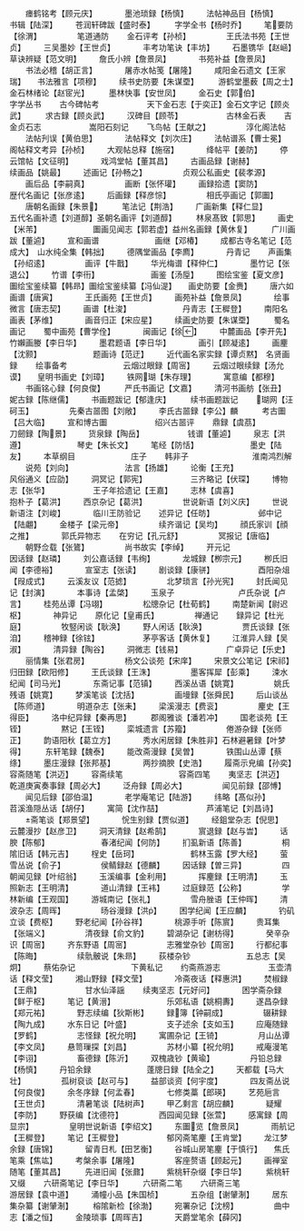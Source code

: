 <!-- { "loadSidebar": true } -->
　　瘗鹤铭考【顾元庆】　　　　墨池琐録【杨慎】
　　法帖神品目【杨慎】　　　　书辑【陆深】
　　苍润轩碑跋【盛时泰】　　　字学全书【杨时乔】
　　笔要防【徐渭】　　　　　笔道通防
　　金石评考【孙桢】　　　　　王氏法书苑【王世贞】
　　三吴墨妙【王世贞】　　　　丰考功笔诀【丰坊】
　　石墨镌华【赵崡】　　　　　草诀辨疑【范文明】
　　詹氏小辨【詹景凤】　　　　书苑补益【詹景凤】
　　书法必稽【胡正言】　　　　屠赤水帖笺【屠隆】
　　咸阳金石遗文【王家瑞】　　书法雅言【项穆】
　　续书史防要【朱谋垔】　　　游鹤堂墨薮【周之士】金石林绪论【赵宧光】　　　墨林快事【安世凤】
　　金石史【郭伯】　　　　　字学丛书
　　古今碑帖考　　　　　　天下金石志【于奕正】金石文字记【顾炎武】　　　求古録【顾炎武】
　　汉碑目【顾苓】　　　　　　古林金石表
　　吉金贞石志　　　　　　嵩阳石刻记
　　飞鸟帖【王献之】　　　　　淳化阁法帖
　　法帖刋误【黄伯思】　　　　法帖释文【刘次庄】
　　法帖谱系【曹士冕】　　　　阁帖释文考异【孙桢】
　　大观帖总释【施宿】　　　　绛帖平【姜防】
　　停云馆帖【文征明】　　　　戏鸿堂帖【董其昌】
　　古画品録【谢赫】　　　　　续画品【姚最】
　　述画记【孙畅之】　　　　　贞观公私画史【裴孝源】
　　画后品【李嗣真】　　　　　画断【张怀瓘】
　　画録拾遗【窦防】　　　　　歴代名画记【张彦逺】
　　后画録【释彦悰】　　　　　相氏亭画记【郭圗】
　　唐朝名画録【朱景】　　　笔法记【荆浩】
　　广画新集【释仁显】　　　　五代名画补遗【刘道醇】圣朝名画评【刘道醇】　　　林泉髙致【郭思】
　　画史【米芾】　　　　　　　圗画见闻志【郭若虚】益州名画録【黄休复】　　　广川画跋【董逌】
　　宣和画谱　　　　　　　画继【邓椿】
　　成都古寺名笔记【范成大】　山水纯全集【韩拙】
　　德隅堂画品【李廌】　　　　丹青记
　　声画集【孙绍逺】　　　　　画评【牛戬】
　　华光梅谱【释仲仁】　　　　墨竹记【张退公】
　　竹谱【李衎】　　　　　　　画鉴【汤垕】
　　图绘宝鉴【夏文彦】　　　　圗绘宝鉴续纂【韩昻】圗绘宝鉴续纂【冯仙湜】　　画史防要【金赉】
　　唐六如画谱【唐寅】　　　　王氏画苑【王世贞】
　　画苑补益【詹景凤】　　　　绘事微言【唐志契】
　　画谱【杜浚】　　　　　　　丹青志【王穉登】
　　南阳名画表【茅维】　　　　画音归正【宋应星】
　　续画史防要【朱谋垔】　　　蜀名画记
　　蜀中画苑【曹学佺】　　　　闽画记【徐】
　　中麓画品【李开先】　　　　竹嬾画媵【李日华】
　　墨君题语【李日华】　　　　画引【顾凝逺】
　　画麈【沈颢】　　　　　　　题画诗【范迂】
　　近代画名家实録【谭贞黙】　名贤画録
　　绘事备考　　　　　　　云烟过眼録【周宻】
　　云烟过眼续録【汤允谟】　　皇明书画史【刘璋】
　　铁网瑚【朱存理】　　　　寓意编【都穆】
　　书画铭心録【何良俊】　　　严氏书画记【文嘉】
　　清河书画舫【张丑】　　　　妮古録【陈继儒】
　　书画题跋记【郁逢庆】　　　续书画题跋记
　　瑚网【汪砢玉】　　　　　先秦古噐图【刘敞】
　　李氏古噐録【李公】麟　　　考古圗【吕大临】
　　宣和博古圗　　　　　　绍兴古噐评
　　鼎録【虞茘】　　　　　　　刀劒録【陶景】
　　货泉録【陶岳】　　　　　　钱谱【董逌】
　　泉志【洪遵】　　　　　　　琴史【朱长文】
　　笔经【防恬】　　　　　　　墨史【陆友】
　　本草纲目　　　　　　　庄子
　　韩非子　　　　　　　　淮南鸿烈解
　　说苑【刘向】　　　　　　　法言【扬雄】
　　论衡【王充】　　　　　　　风俗通义【应劭】
　　洞冥记【郭宪】　　　　　　三齐略记【伏琛】
　　博物志【张华】　　　　　　王子年拾遗记【王嘉】
　　志林【虞喜】　　　　　　　抱朴子【葛洪】
　　西京杂记【葛洪】　　　　　世说新语【刘义庆】
　　世说新语注【刘峻】　　　　临川王防验记
　　述异记【任昉】　　　　　　邺中记【陆翽】
　　金楼子【梁元帝】　　　　　续齐谐记【吴均】
　　顔氏家训【顔之推】　　　　郭氏异物志
　　在穷记【孔元舒】　　　　　冥报记【唐临】
　　朝野佥载【张鷟】　　　　　尚书故实【李绰】
　　开元记　　　　　　　　因话録【赵璘】
　　刘公嘉话録【韦绚】　　　　龙城録【栁宗元】
　　栁氏旧闻【李德裕】　　　　宣室志【张读】
　　剧谈録【康骈】　　　　　　酉阳杂俎【叚成式】
　　云溪友议【范摅】　　　　　北梦琐言【孙光宪】
　　封氏闻见记【封演】　　　　本事诗【孟棨】
　　玉泉子　　　　　　　　卢氏杂说【卢言】
　　桂苑丛谭【冯翊】　　　　　松牕杂记【杜荀鹤】
　　南楚新闻【尉迟枢】　　　　神异记
　　原化记【皇甫氏】　　　　　禅通记
　　録异记【杜光庭】　　　　　牧竪闲谈【耿涣】
　　野人闲话【耿涣】　　　　　贾氏谈録【张洎】
　　稽神録【徐铉】　　　　　　茅亭客话【黄休复】
　　江淮异人録【吴淑】　　　　清异録【陶谷】
　　洞微志【钱易】　　　　　　广卓异记【乐史】
　　丽情集【张君房】　　　　　杨文公谈苑【宋庠】
　　宋景文公笔记【宋祁】　　　归田録【欧阳修】
　　王氏谈録【王洙】　　　　　墨客挥犀【彭乘】
　　涑水纪闻【司马光】　　　　东斋记事【范镇】
　　西溪丛语【姚寛】　　　　　姚氏残语【姚寛】
　　梦溪笔谈【沈括】　　　　　画墁録【张舜民】
　　后山谈丛【陈师道】　　　　明道杂志【张耒】
　　梁溪漫志【费衮】　　　　　麈史【王得臣】
　　洛中纪异録【秦再思】　　　郡阁雅谈【潘若冲】
　　国老谈苑【王铚】　　　　　黙记【王铚】
　　栾城遗言【苏籀】　　　　　倦游杂録【张师正】
　　韵语阳秋【葛立方】　　　　秀水闲居録【朱胜非】石林避暑録【叶梦得】　　　东轩笔録【魏泰】
　　能改斋漫録【吴曽】　　　　铁围山丛谭【蔡绦】
　　墨庄漫録【张邦基】　　　　两抄摘腴【史浩】
　　履斋示皃编【孙奕】　　　　容斋随笔【洪迈】
　　容斋续笔　　　　　　　容斋四笔
　　夷坚志【洪迈】　　　　　　乾道庚寅奏事録【周必大】
　　泛舟録【周必大】　　　　　闻见前録【邵愽】
　　闻见后録【邵伯温】　　　　老学庵笔记【陆游】
　　纬略【髙似孙】　　　　　　苕溪渔隠丛话【胡仔】
　　寓简【沈作喆】　　　　　　芦浦笔记【刘昌诗】
　　斋笔谈【郑景望】　　　　恱生别録【贾似道】
　　经鉏堂杂志【倪思】　　　　云麓漫抄【赵彦卫】
　　洞天清録【赵希鹄】　　　　賔退録【赵与旹】
　　话腴【陈郁】　　　　　　　春渚纪闻【何防】
　　扪虱新语【陈善】　　　　　桐隂旧话【韩元吉】
　　桯史【岳珂】　　　　　　　鹤林玉露【罗大经】
　　萤雪丛说【俞子】　　　　　侯鲭録赵【德麟】
　　因话録【曽三异】　　　　　四朝闻见録【叶绍翁】
　　玉溪编事【金利用】　　　　挥麈録【王明清】
　　玉照新志【王明清】　　　　道山清録【王袆】
　　过庭録范【公称】　　　　　学林新编【王观国】
　　游城南记【张礼】　　　　　雪舟脞语【王仲晖】
　　清波杂志【周晖】　　　　　旸谷漫録【洪】
　　困学纪闻【王应麟】　　　　钓矶立谈【费枢】
　　野老纪闻【孙谷祥】　　　　桃源手听【陈賔】
　　贵耳集【张端义】　　　　　清夜録【俞文豹】
　　碧湖杂记【谢枋得】　　　　癸辛杂识【周宻】
　　齐东野语【周宻】　　　　　志雅堂杂钞【周宻】
　　行都纪事【陈晦】　　　　　续骩骳说【朱昻】
　　荻楼杂钞　　　　　　　五总志【吴炯】
　　蔡佑杂记　　　　　　　下黄私记
　　约斋燕游志　　　　　　玉壶清话【释文莹】
　　湘山野録【释文莹】　　　　冷斋夜话【释惠洪】
　　焚椒録【王鼎】　　　　　　甘水仙泽謡
　　续夷坚志【元好问】　　　　困学斋杂録【鲜于枢】
　　笔记【黄溍】　　　　　　　乐郊私语【姚桐夀】
　　遂昌杂録【郑元祐】　　　　野志续编【狄斯彬】
　　録簿【钟嗣成】　　　　　辍耕録【陶九成】
　　水东日记【叶盛】　　　　　支子述余【支如玉】
　　应庵随録【罗鹤】　　　　　志怪録【祝允明】
　　寓圃杂记【王锜】　　　　　月山丛谭【李文凤】
　　悬笥璅探【刘昌】　　　　　苏材小纂【祝允明】
　　戒庵漫笔【李诩】　　　　　畜德録【陈沂】
　　双槐歳钞【黄瑜】　　　　　丹铅总録【杨慎】
　　丹铅余録　　　　　　　蓬牕日録【陆全之】
　　天都载【马大壮】　　　　　孤树裒谈【赵可与】
　　益部谈资【何宇度】　　　　四友斋丛说【何良俊】
　　余冬序録【何孟春】　　　　七修类藁【郎瑛】
　　艺苑巵言【王世贞】　　　　清暑笔谈【陆树声】
　　甲乙剩言【胡应麟】　　　　疑耀【李防】
　　野获编【沈德符】　　　　　西园闻见録【张萱】
　　感寓録【周显宗】　　　　　皇明世说新语【李绍文】
　　东圗览【詹景凤】　　　　雨航记【王穉登】
　　笔记【王穉登】　　　　　　郁冈斋笔麈【王肯堂】
　　龙江梦余録【唐锦】　　　　留青日札【田艺衡】
　　谷城山房笔麈【于慎行】　　焦氏笔乘【焦竑】
　　考槃余事【屠隆】　　　　　客座赘语【顾起元】
　　画禅室随笔【董其昌】　　　先进旧闻【张鼐】
　　紫桃轩杂缀【李日华】　　　紫桃轩又缀
　　六研斋笔记【李日华】　　　六研斋二笔
　　六研斋三笔　　　　　　游居録【袁中道】
　　涌幢小品【朱国桢】　　　　五杂组【谢肈淛】
　　居东集杂纂【谢肈淛】　　　榕隂新检【徐渤】
　　宛署杂记【沈榜】　　　　　曲中志【潘之恒】
　　金陵琐事【周晖吉】　　　　天爵堂笔余【薛冈】
